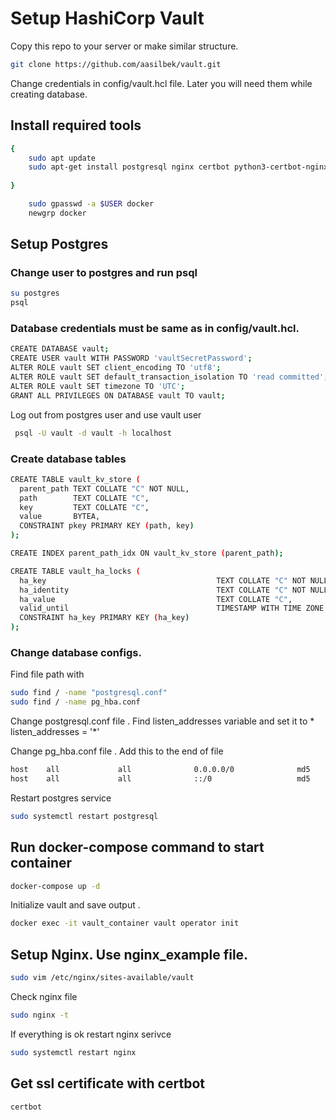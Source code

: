 # Setup HashiCorp Vault
Copy this repo to your server or make similar structure.
```bash
git clone https://github.com/aasilbek/vault.git
```
Change credentials in config/vault.hcl file. Later you will need them while creating database.

## Install required tools

```bash
{
    sudo apt update
    sudo apt-get install postgresql nginx certbot python3-certbot-nginx docker.io make docker-compose -y
    
}
```
```bash
    sudo gpasswd -a $USER docker
    newgrp docker
```

## Setup Postgres
### Change user to postgres and run psql
```bash
su postgres
psql
```
### Database credentials must be same as in config/vault.hcl.
```bash
CREATE DATABASE vault;
CREATE USER vault WITH PASSWORD 'vaultSecretPassword';
ALTER ROLE vault SET client_encoding TO 'utf8';
ALTER ROLE vault SET default_transaction_isolation TO 'read committed';
ALTER ROLE vault SET timezone TO 'UTC';
GRANT ALL PRIVILEGES ON DATABASE vault TO vault;

```
Log out from postgres user and use vault user
```bash
 psql -U vault -d vault -h localhost
```
### Create database tables
```bash
CREATE TABLE vault_kv_store (
  parent_path TEXT COLLATE "C" NOT NULL,
  path        TEXT COLLATE "C",
  key         TEXT COLLATE "C",
  value       BYTEA,
  CONSTRAINT pkey PRIMARY KEY (path, key)
);

CREATE INDEX parent_path_idx ON vault_kv_store (parent_path);

CREATE TABLE vault_ha_locks (
  ha_key                                      TEXT COLLATE "C" NOT NULL,
  ha_identity                                 TEXT COLLATE "C" NOT NULL,
  ha_value                                    TEXT COLLATE "C",
  valid_until                                 TIMESTAMP WITH TIME ZONE NOT NULL,
  CONSTRAINT ha_key PRIMARY KEY (ha_key)
);
```

### Change database configs.
Find file path with 
```bash
sudo find / -name "postgresql.conf"
sudo find / -name pg_hba.conf
```
Change postgresql.conf file . Find  listen_addresses variable and set it to * </br>
listen_addresses = '*' </br>

Change pg_hba.conf file . Add this to the end of file
```bash
host    all             all              0.0.0.0/0              md5
host    all             all              ::/0                   md5
```

Restart postgres service
```bash
sudo systemctl restart postgresql
```

## Run docker-compose command to start container
```bash
docker-compose up -d
```
Initialize vault and save output . 
```bash
docker exec -it vault_container vault operator init
```

## Setup Nginx. Use nginx_example file.
```bash
sudo vim /etc/nginx/sites-available/vault
```
Check nginx file
```bash
sudo nginx -t
```
If everything is ok restart nginx serivce
```bash
sudo systemctl restart nginx
```

## Get ssl certificate with certbot
```bash
certbot
```